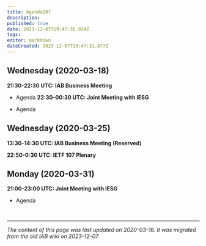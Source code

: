 ```yaml
---
title: Agenda107
description: 
published: true
date: 2023-12-07T19:47:36.034Z
tags: 
editor: markdown
dateCreated: 2023-12-07T19:47:31.877Z
---
```


## Wednesday (2020-03-18)
**21:30-22:30 UTC: IAB Business Meeting**

- Agenda
**22:30-00:30 UTC: Joint Meeting with IESG**

- Agenda
## Wednesday (2020-03-25)
**13:30-14:30 UTC: IAB Business Meeting (Reserved)**

**22:50-0:30 UTC: IETF 107 Plenary**

## Monday (2020-03-31)
**21:00-23:00 UTC: Joint Meeting with IESG**

- Agenda

&nbsp;
&nbsp;
&nbsp;

---

*The content of this page was last updated on 2020-03-16. It was migrated from the old IAB wiki on 2023-12-07.*
